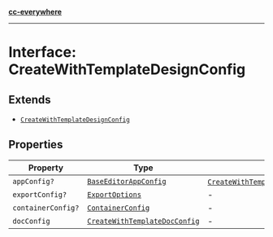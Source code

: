 [**cc-everywhere**](../../../../../../../index.md)

***

# Interface: CreateWithTemplateDesignConfig

## Extends

- [`CreateWithTemplateDesignConfig`](../../../../editor/design-config-types/interfaces/create-with-template-design-config.md)

## Properties

| Property | Type | Overrides | Inherited from |
| ------ | ------ | ------ | ------ |
| <a id="appconfig"></a> `appConfig?` | [`BaseEditorAppConfig`](../../../../editor/app-config-types/interfaces/base-editor-app-config.md) | [`CreateWithTemplateDesignConfig`](../../../../editor/design-config-types/interfaces/create-with-template-design-config.md).[`appConfig`](../../../../editor/design-config-types/interfaces/create-with-template-design-config.md#appconfig) | - |
| <a id="exportconfig"></a> `exportConfig?` | [`ExportOptions`](../../../../export-config-types/type-aliases/export-options.md) | - | [`CreateWithTemplateDesignConfig`](../../../../editor/design-config-types/interfaces/create-with-template-design-config.md).[`exportConfig`](../../../../editor/design-config-types/interfaces/create-with-template-design-config.md#exportconfig) |
| <a id="containerconfig"></a> `containerConfig?` | [`ContainerConfig`](../../../../container-config-types/type-aliases/container-config.md) | - | [`CreateWithTemplateDesignConfig`](../../../../editor/design-config-types/interfaces/create-with-template-design-config.md).[`containerConfig`](../../../../editor/design-config-types/interfaces/create-with-template-design-config.md#containerconfig) |
| <a id="docconfig"></a> `docConfig` | [`CreateWithTemplateDocConfig`](../../../../editor/doc-config-types/interfaces/create-with-template-doc-config.md) | - | [`CreateWithTemplateDesignConfig`](../../../../editor/design-config-types/interfaces/create-with-template-design-config.md).[`docConfig`](../../../../editor/design-config-types/interfaces/create-with-template-design-config.md#docconfig) |
